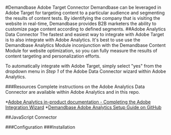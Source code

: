 #Demandbase Adobe Target Connector
Demandbase can be leveraged in Adobe Target for targeting content to a particular audience and segmenting the results of content tests. By identifying the company that is visiting the website in real-time, Demandbase provides B2B marketers the ability to customize page content according to defined segments.
##Adobe Analytics Data Connector
The fastest and easiest way to integrate with Adobe Target is to also integrate with Adobe Analytics.  It's best to use use the Demandbase Analytics Module inconjunction with the Demandbase Content Module for website optimization, so you can fully measure the results of content targeting and personalization efforts.

To automatically integrate with Adobe Target, simply select "yes" from the dropdown menu in *Step 1* of the Adobe Data Connector wizard within Adobe Analytics.

###Resources
Complete instructions on the Adobe Analytics Data Connector are available within Adobe Analytics and in this repo.

*[Adobe Analytics in-product documentation - Completing the Adobe Integration Wizard](http://microsite.omniture.com/t2/help/en_US/connectors/demandbase/#Completing_the_Adobe_Integration_Wizard)
*[Demandbase Adobe Analytics Setup Guide on GitHub](https://github.com/demandbaselabs/demandbaselabs/tree/master/Adobe_Analytics#data-connector)

##JavaScript Connector


###Configuration
###Installation